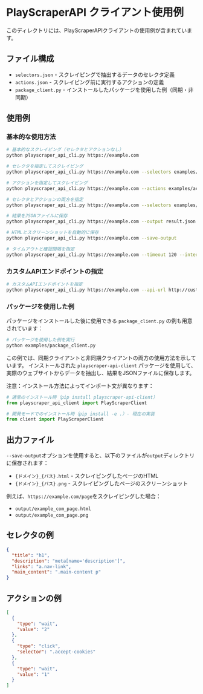 # PlayScraperAPI クライアント使用例

このディレクトリには、PlayScraperAPIクライアントの使用例が含まれています。

## ファイル構成

- `selectors.json` - スクレイピングで抽出するデータのセレクタ定義
- `actions.json` - スクレイピング前に実行するアクションの定義
- `package_client.py` - インストールしたパッケージを使用した例（同期・非同期）

## 使用例

### 基本的な使用方法

```bash
# 基本的なスクレイピング（セレクタとアクションなし）
python playscraper_api_cli.py https://example.com

# セレクタを指定してスクレイピング
python playscraper_api_cli.py https://example.com --selectors examples/selectors.json

# アクションを指定してスクレイピング
python playscraper_api_cli.py https://example.com --actions examples/actions.json

# セレクタとアクションの両方を指定
python playscraper_api_cli.py https://example.com --selectors examples/selectors.json --actions examples/actions.json

# 結果をJSONファイルに保存
python playscraper_api_cli.py https://example.com --output result.json

# HTMLとスクリーンショットを自動的に保存
python playscraper_api_cli.py https://example.com --save-output

# タイムアウトと確認間隔を指定
python playscraper_api_cli.py https://example.com --timeout 120 --interval 2
```

### カスタムAPIエンドポイントの指定

```bash
# カスタムAPIエンドポイントを指定
python playscraper_api_cli.py https://example.com --api-url http://custom-api-server:8000
```

### パッケージを使用した例

パッケージをインストールした後に使用できる `package_client.py` の例も用意されています：

```bash
# パッケージを使用した例を実行
python examples/package_client.py
```

この例では、同期クライアントと非同期クライアントの両方の使用方法を示しています。
インストールされた `playscraper-api-client` パッケージを使用して、実際のウェブサイトからデータを抽出し、結果をJSONファイルに保存します。

注意：インストール方法によってインポート文が異なります：
```python
# 通常のインストール時（pip install playscraper-api-client）
from playscraper_api_client import PlayScraperClient

# 開発モードでのインストール時（pip install -e .）- 現在の実装
from client import PlayScraperClient
```

## 出力ファイル

`--save-output`オプションを使用すると、以下のファイルが`output`ディレクトリに保存されます：

- `{ドメイン}_{パス}.html` - スクレイピングしたページのHTML
- `{ドメイン}_{パス}.png` - スクレイピングしたページのスクリーンショット

例えば、`https://example.com/page`をスクレイピングした場合：
- `output/example_com_page.html`
- `output/example_com_page.png`

## セレクタの例

```json
{
  "title": "h1",
  "description": "meta[name='description']",
  "links": "a.nav-link",
  "main_content": ".main-content p"
}
```

## アクションの例

```json
[
  {
    "type": "wait",
    "value": "2"
  },
  {
    "type": "click",
    "selector": ".accept-cookies"
  },
  {
    "type": "wait",
    "value": "1"
  }
]
